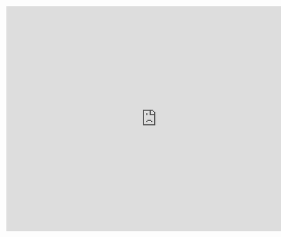 <iframe src="https://calendar.google.com/calendar/embed?height=600&amp;wkst=1&amp;bgcolor=%23FFFFFF&amp;src=ddvk28nr9k0fsmpdcr98tc7kas%40group.calendar.google.com&amp;color=%231B887A&amp;ctz=Europe%2FStockholm" style="border-width:0" width="800" height="600" frameborder="0" scrolling="no"></iframe>
